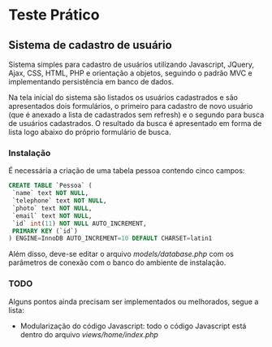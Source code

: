 Teste Prático
====================

Sistema de cadastro de usuário
---------------------

Sistema simples para cadastro de usuários utilizando Javascript, JQuery,
Ajax, CSS, HTML, PHP e orientação a objetos, seguindo o padrão MVC e
implementando persistência em banco de dados.



Na tela inicial do sistema são listados os usuários cadastrados e são
apresentados dois formulários, o primeiro para cadastro de novo usuário
(que é anexado a lista de cadastrados sem refresh) e o segundo para busca
de usuários cadastrados. O resultado da busca é apresentado em forma de
lista logo abaixo do próprio formulário de busca.


### Instalação
É necessária a criação de uma tabela pessoa contendo cinco campos:

```sql
CREATE TABLE `Pessoa` (
 `name` text NOT NULL,
 `telephone` text NOT NULL,
 `photo` text NOT NULL,
 `email` text NOT NULL,
 `id` int(11) NOT NULL AUTO_INCREMENT,
 PRIMARY KEY (`id`)
) ENGINE=InnoDB AUTO_INCREMENT=10 DEFAULT CHARSET=latin1
```

Além disso, deve-se editar o arquivo *models/database.php* com os parâmetros
de conexão com o banco do ambiente de instalação.

### TODO
Alguns pontos ainda precisam ser implementados ou melhorados, segue a lista:


* Modularização do código Javascript: todo o código Javascript está dentro do arquivo *views/home/index.php*

